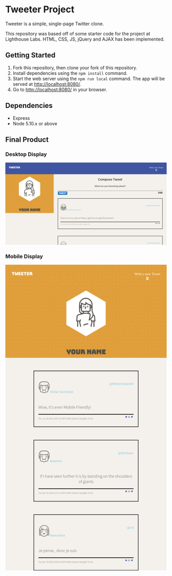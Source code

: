 # Tweeter Project

Tweeter is a simple, single-page Twitter clone.

This repository was based off of some starter code for the project at Lighthouse Labs. HTML, CSS, JS, jQuery and AJAX has been implemented.

## Getting Started

1. Fork this repository, then clone your fork of this repository.
2. Install dependencies using the `npm install` command.
3. Start the web server using the `npm run local` command. The app will be served at <http://localhost:8080/>.
4. Go to <http://localhost:8080/> in your browser.

## Dependencies

- Express
- Node 5.10.x or above

## Final Product



### Desktop Display
!["Desktop Application"](https://github.com/girOly/tweeter/blob/master/public/images/createdTweet.png)



### Mobile Display
!["Mobile Application"](https://github.com/girOly/tweeter/blob/master/public/images/mobile.png)
